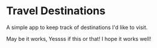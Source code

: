 # Travel Destinations

A simple app to keep track of destinations I'd like to visit.

May be it works, Yessss
if this or that!
I hope it works well!
